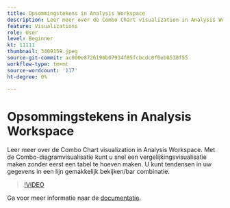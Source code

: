 ```yaml
---
title: Opsommingstekens in Analysis Workspace
description: Leer meer over de Combo Chart visualization in Analysis Workspace. Met de Combo-diagramvisualisatie kunt u snel een vergelijkingsvisualisatie maken zonder eerst een tabel te hoeven maken. U kunt tendensen in uw gegevens in een lijn gemakkelijk bekijken/bar combinatie. (Moet tussen 60 en 160 tekens lang zijn, maar is 258 tekens)
feature: Visualizations
role: User
level: Beginner
kt: 11111
thumbnail: 3409159.jpeg
source-git-commit: ac000e8726196b07934f05fcbcdc8f0eb0530f55
workflow-type: tm+mt
source-wordcount: '117'
ht-degree: 0%

---
```



# Opsommingstekens in Analysis Workspace

Leer meer over de Combo Chart visualization in Analysis Workspace. Met de Combo-diagramvisualisatie kunt u snel een vergelijkingsvisualisatie maken zonder eerst een tabel te hoeven maken. U kunt tendensen in uw gegevens in een lijn gemakkelijk bekijken/bar combinatie.

>[!VIDEO](https://video.tv.adobe.com/v/3409159/?quality=12&learn=on)

Ga voor meer informatie naar de [documentatie](https://experienceleague.adobe.com/docs/analytics/analyze/analysis-workspace/visualizations/combo-charts.html).
